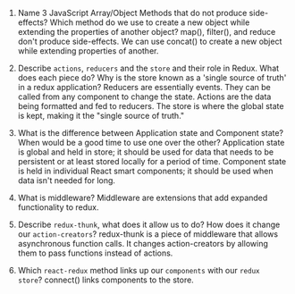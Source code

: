 1.  Name 3 JavaScript Array/Object Methods that do not produce side-effects? Which method do we use to create a new object while extending the properties of another object?
map(), filter(), and reduce don't produce side-effects. We can use concat() to create a new object while extending properties of another.

1.  Describe `actions`, `reducers` and the `store` and their role in Redux. What does each piece do? Why is the store known as a 'single source of truth' in a redux application?
Reducers are essentially events. They can be called from any component to change the state. Actions are the data being formatted and fed to reducers. The store is where the global state is kept, making it the "single source of truth."

1.  What is the difference between Application state and Component state? When would be a good time to use one over the other?
Application state is global and held in store; it should be used for data that needs to be persistent or at least stored locally for a period of time. Component state is held in individual React smart components; it should be used when data isn't needed for long.

1.  What is middleware?
Middleware are extensions that add expanded functionality to redux.

1.  Describe `redux-thunk`, what does it allow us to do? How does it change our `action-creators`?
redux-thunk is a piece of middleware that allows asynchronous function calls. It changes action-creators by allowing them to pass functions instead of actions.

1.  Which `react-redux` method links up our `components` with our `redux store`?
connect() links components to the store.